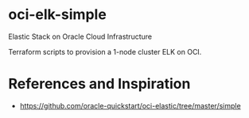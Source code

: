# oci-elk-simple
Elastic Stack on Oracle Cloud Infrastructure

Terraform scripts to provision a 1-node cluster ELK on OCI. 

# References and Inspiration
- https://github.com/oracle-quickstart/oci-elastic/tree/master/simple